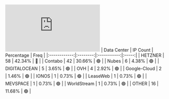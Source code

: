 ![Diagramm](https://github.com/obajay/StateSync-snapshots/blob/main/Projects/Lava/1/README.md)
| Data Center | IP Count | Percentage | Freq |
|:------------:|:--------:|:-----------:|:-----:|
| HETZNER | 58 | 42.34% | 🔴 |
| Contabo | 42 | 30.66% | 🟢 |
| Nubes | 6 | 4.38% | 🟢 |
| DIGITALOCEAN | 5 | 3.65% | 🟢 |
| OVH | 4 | 2.92% | 🟢 |
| Google-Cloud | 2 | 1.46% | 🟢 |
| IONOS | 1 | 0.73% | 🟢 |
| LeaseWeb | 1 | 0.73% | 🟢 |
| MEVSPACE | 1 | 0.73% | 🟢 |
| WorldStream | 1 | 0.73% | 🟢 |
| OTHER | 16 | 11.68% | 🟢 |